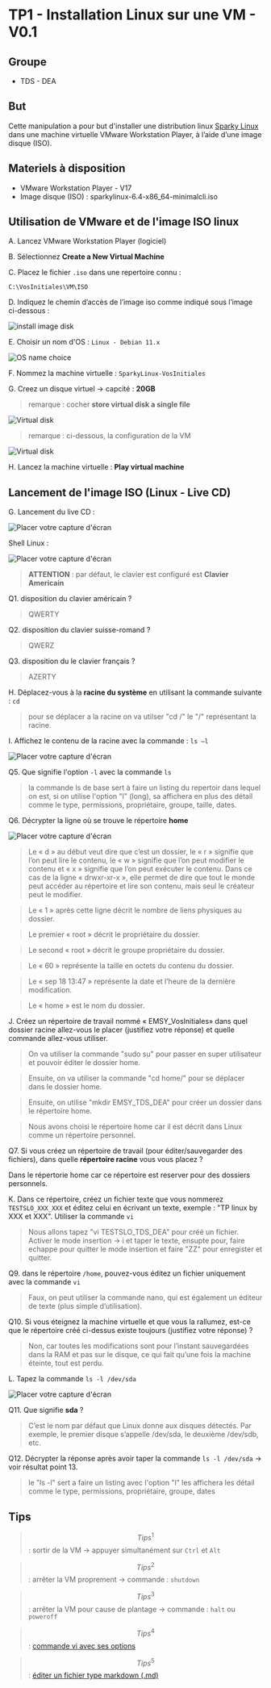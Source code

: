 # TP1 - Installation Linux sur une VM - V0.1

## Groupe 

- TDS - DEA 

## But 

Cette manipulation a pour but d'installer une distribution linux [Sparky Linux](https://sparkylinux.org/) dans une machine virtuelle VMware Workstation Player, à l’aide d’une image disque (ISO).

## Materiels à disposition 

- VMware Workstation Player - V17
- Image disque (ISO) : sparkylinux-6.4-x86_64-minimalcli.iso

## Utilisation de VMware et de l'image ISO linux 

A. Lancez VMware Workstation Player (logiciel)  

B. Sélectionnez **Create a New Virtual Machine** 

C. Placez le fichier `.iso` dans une repertoire connu : 

`C:\VosInitiales\VM\ISO`

D. Indiquez le chemin d’accès de l’image iso comme indiqué sous l’image ci-dessous :

![install image disk](/Images/Install_ISO.jpg) 

E. Choisir un nom d'OS : `Linux - Debian 11.x` 

![OS name choice](/Images/OS_Choice.jpg) 

F. Nommez la machine virtuelle : `SparkyLinux-VosInitiales` 

G. Creez un disque virtuel -> capcité : **20GB** 

> remarque : cocher **store virtual disk a single file**

![Virtual disk](/Images/VirtualDisk.jpg) 

> remarque : ci-dessous, la configuration de la VM 

![Virtual disk](/Images/VM_Config.jpg) 

H. Lancez la machine virtuelle : **Play virtual machine** 

## Lancement de l'image ISO (Linux - Live CD) 

G. Lancement du live CD : 

![Placer votre capture d'écran](Images/Lancement_du_live_CD.png) 

Shell Linux : 

![Placer votre capture d'écran](Images/Shell_Linux.png) 

> **ATTENTION** : par défaut, le clavier est configuré est **Clavier Americain**

Q1. disposition du clavier américain ?

> QWERTY

Q2. disposition du clavier suisse-romand ?

> QWERZ

Q3. disposition du le clavier français ? 

> AZERTY


H. Déplacez-vous à la **racine du système** en utilisant la commande suivante : `cd` 

> pour se déplacer a la racine on va utilser "cd /" le "/" représentant la racine.

I. Affichez le contenu de la racine avec la commande : `ls –l`	

![Placer votre capture d'écran](Images/contenu_de_la_racine.png) 

Q5. Que signifie l'option `-l` avec la commande `ls` 

> la commande ls de base sert à faire un listing du repertoir dans lequel on est, si on utilise l'option "l" (long), sa affichera en plus des détail comme le type, permissions, propriétaire, groupe, taille, dates.

Q6. Décrypter la ligne où se trouve le répertoire **home**    

![Placer votre capture d'écran](Images/répertoire_home.png)

> Le « d » au début veut dire que c’est un dossier, le « r » signifie que l’on peut lire le contenu, le « w » signifie que l’on peut modifier le contenu et « x » signifie que l’on peut exécuter le contenu. Dans ce cas de la ligne « drwxr-xr-x », elle permet de dire que tout le monde peut accéder au répertoire et lire son contenu, mais seul le créateur peut le modifier.

>Le « 1 » après cette ligne décrit le nombre de liens physiques au dossier.

>Le premier « root » décrit le propriétaire du dossier.

>Le second « root » décrit le groupe propriétaire du dossier.

>Le « 60 » représente la taille en octets du contenu du dossier.

>Le « sep 18 13:47 » représente la date et l’heure de la dernière modification.

>Le « home » est le nom du dossier.


J. Créez un répertoire de travail nommé « EMSY_VosInitiales» dans quel dossier racine allez-vous le placer (justifiez votre réponse) et quelle commande allez-vous utiliser. 

> On va utiliser la commande "sudo su" pour passer en super utilisateur et pouvoir éditer le dossier home.

> Ensuite, on va utiliser la commande "cd home/" pour se déplacer dans le dossier home.

> Ensuite, on utilise "mkdir EMSY_TDS_DEA" pour créer un dossier dans le répertoire home.

> Nous avons choisi le répertoire home car il est décrit dans Linux comme un répertoire personnel.

Q7. Si vous créez un répertoire de travail (pour éditer/sauvegarder des fichiers), dans quelle **répertoire racine** vous vous placez ? 

Dans le répertorie home car ce répertoire est reserver pour des dossiers personnels.


K. Dans ce répertoire, créez un fichier texte que vous nommerez `TESTSLO_XXX_XXX` et éditez celui en écrivant un texte, exemple : "TP linux by XXX et XXX".
	Utiliser la commande `vi`

> Nous allons tapez "vi TESTSLO_TDS_DEA" pour créé un fichier.
> Activer le mode insertion → i et taper le texte, ensupte pour, faire echappe pour quitter le mode insertion et faire "ZZ" pour enregister et quitter.

Q9. dans le répertoire `/home`, pouvez-vous éditez un fichier uniquement avec la commande `vi` 

> Faux, on peut utiliser la commande nano, qui est également un éditeur de texte (plus simple d’utilisation).

Q10. Si vous éteignez la machine virtuelle et que vous la rallumez, est-ce que le répertoire créé ci-dessus existe toujours (justifiez votre réponse) ? 

> Non, car toutes les modifications sont pour l’instant sauvegardées dans la RAM et pas sur le disque, ce qui fait qu’une fois la machine éteinte, tout est perdu.

L. Tapez la commande `ls -l /dev/sda` 

![Placer votre capture d'écran](Images/command_sda.png) 

Q11. Que signifie **sda** ? 

> C’est le nom par défaut que Linux donne aux disques détectés. Par exemple, le premier disque s’appelle /dev/sda, le deuxième /dev/sdb, etc.

Q12. Décrypter la réponse après avoir taper la commande `ls -l /dev/sda` -> voir résultat point 13.

> le "ls -l" sert a faire un listing avec l'option "l" les affichera les détail comme le type, permissions, propriétaire, groupe, dates


## Tips 

> $$Tips^1$$ : sortir de la VM -> appuyer simultanément sur `Ctrl` et `Alt` 

> $$Tips^2$$ : arrêter la VM proprement -> commande : `shutdown`

> $$Tips^3$$ : arrêter la VM pour cause de plantage -> commande : `halt` ou `poweroff`

> $$Tips^4$$ : [commande vi avec ses options](https://www.linuxtricks.fr/wiki/guide-de-sur-vi-utilisation-de-vi)

> $$Tips^5$$ : [éditer un fichier type markdown (.md)](https://ashki23.github.io/markdown-latex.html)

